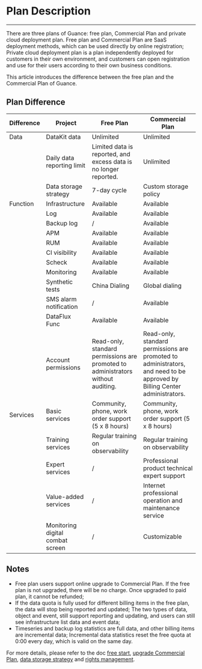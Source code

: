 # Plan Description
---

There are three plans of Guance: free plan, Commercial Plan and private cloud deployment plan. Free plan and Commercial Plan are SaaS deployment methods, which can be used directly by online registration; Private cloud deployment plan is a plan independently deployed for customers in their own environment, and customers can open registration and use for their users according to their own business conditions.

This article introduces the difference between the free plan and the Commercial Plan of Guance.

## Plan Difference
| **Difference** | **Project** | **Free Plan** | **Commercial Plan** |
| --- | --- | --- | --- |
| Data | DataKit data | Unlimited | Unlimited |
|  | Daily data reporting limit | Limited data is reported, and excess data is no longer reported. | Unlimited |
|  | Data storage strategy | 7-day cycle | Custom storage policy |
| Function | Infrastructure | Available | Available |
|  | Log | Available | Available |
|  | Backup log | / | Available |
|  | APM | Available | Available |
|  | RUM | Available | Available |
|  | CI visibility | Available | Available |
|  | Scheck | Available | Available |
|  | Monitoring | Available | Available |
|  | Synthetic tests |China Dialing | Global dialing |
|  | SMS alarm notification | / | Available |
|  | DataFlux Func | Available | Available |
|  | Account permissions | Read-only, standard permissions are promoted to administrators without auditing. | Read-only, standard permissions are promoted to administrators, and need to be approved by Billing Center administrators. |
| Services | Basic services | Community, phone, work order support (5 x 8 hours) | Community, phone, work order support (5 x 8 hours)|
|  | Training services | Regular training on observability | Regular training on observability |
|  | Expert services | / | Professional product technical expert support |
|  | Value-added services | / | Internet professional operation and maintenance service |
|  | Monitoring digital combat screen | / | Customizable |


## Notes

- Free plan users support online upgrade to Commercial Plan. If the free plan is not upgraded, there will be no charge. Once upgraded to paid plan, it cannot be refunded;
- If the data quota is fully used for different billing items in the free plan, the data will stop being reported and updated; The two types of data, object and event, still support reporting and updating, and users can still see infrastructure list data and event data;
- Timeseries and backup log statistics are full data, and other billing items are incremental data; Incremental data statistics reset the free quota at 0:00 every day, which is valid on the same day.

For more details, please refer to the doc [free start](../billing/free-start.md), [upgrade Commercial Plan](../billing/commercial-plan.md), [data storage strategy](../billing/billing-method/data-storage.md) and [rights management](../management/access-management.md).



